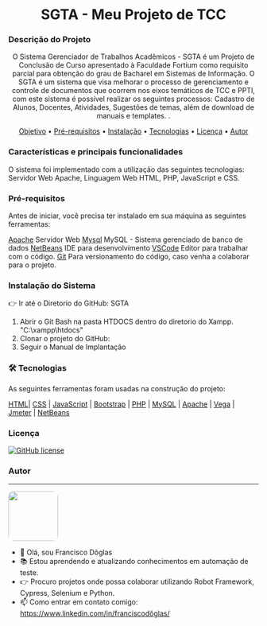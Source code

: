 <h1 align="center"> SGTA - Meu Projeto de TCC</h1>

### Descrição do Projeto
<p align="center"> O Sistema Gerenciador de Trabalhos Acadêmicos - SGTA é um Projeto de Conclusão de Curso apresentado à Faculdade Fortium como requisito parcial para obtenção do grau de Bacharel em Sistemas de Informação. O SGTA é um sistema que visa melhorar o processo de gerenciamento e controle de documentos que ocorrem nos eixos temáticos de TCC e PPTI, com este sistema é possível realizar os seguintes processos: Cadastro de Alunos, Docentes, Atividades, Sugestões de temas, além de download de manuais e templates.
.</p>
 
<p align="center">
 <a href="https://github.com/DoglasBSB/SGTA#descri%C3%A7%C3%A3o-do-projeto">Objetivo</a> •
 <a href="https://github.com/DoglasBSB/SGTA/edit/master/README.md#pr%C3%A9-requisitos">Pré-requisitos</a> • 
 <a href="https://github.com/DoglasBSB/SGTA/edit/master/README.md#instala%C3%A7%C3%A3o-do-sistema">Instalação</a> • 
 <a href="https://github.com/DoglasBSB/SGTA/edit/master/README.md#-tecnologias">Tecnologias</a> • 
 <a href="https://github.com/DoglasBSB/SGTA/edit/master/README.md#licen%C3%A7a">Licença</a> • 
 <a href="https://github.com/DoglasBSB/SGTA/edit/master/README.md#autor">Autor</a>
</p>

### Características e principais funcionalidades

O sistema foi implementado com a utilização das seguintes tecnologias: Servidor Web
Apache, Linguagem Web HTML, PHP, JavaScript e CSS.
### Pré-requisitos

Antes de iniciar, você precisa ter instalado em sua máquina as seguintes ferramentas:

[Apache](https://httpd.apache.org/download.cgi) Servidor Web
[Mysql](https://www.mysql.com/downloads/) MySQL - Sistema gerenciado de banco de dados
[NetBeans](https://netbeans.apache.org/download/nb126/nb126.html)  IDE para desenvolvimento
[VSCode](https://code.visualstudio.com/) Editor para trabalhar com o código.
[Git](https://git-scm.com) Para versionamento do código, caso venha a colaborar para o projeto.

### Instalação do Sistema

:point_right: Ir até o Diretorio do GitHub: SGTA

1. Abrir o Git Bash na pasta HTDOCS dentro do diretorio do Xampp. "C:\xampp\htdocs"
2. Clonar o projeto do GitHub: 
3. Seguir o Manual de Implantação

### 🛠 Tecnologias 

As seguintes ferramentas foram usadas na construção do projeto:

 [HTML]()| [CSS]() | [JavaScript]() | [Bootstrap]() | [PHP]() | [MySQL]() | [Apache]() | [Vega]() | [Jmeter]() | [NetBeans]() 

### Licença

<a href="https://github.com/DoglasBSB/RobotProjectFD/blob/main/LICENSE"><img alt="GitHub license" src="https://img.shields.io/github/license/DoglasBSB/RobotProjectFD"></a>

### Autor 

---
<img style="border-radius: 10%;" src="https://avatars.githubusercontent.com/u/26123869?v=4" width="100px;" alt=""/>

- 👋 Olá, sou Francisco Dôglas
- 📚 Estou aprendendo e atualizando conhecimentos em automação de teste.
- 👉 Procuro projetos onde possa colaborar utilizando Robot Framework, Cypress, Selenium e Python.
- 📫 Como entrar em contato comigo: https://www.linkedin.com/in/franciscodôglas/

